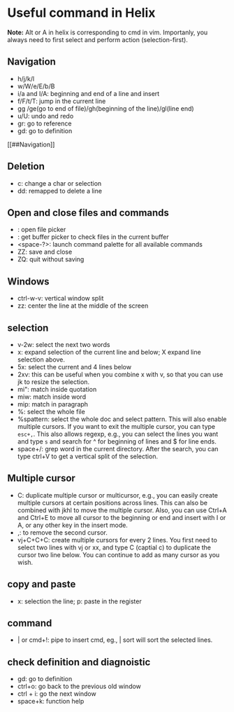 # Useful command in Helix

**Note:** Alt or A in helix is corresponding to cmd in vim. Importanly, you always need to first select and perform action (selection-first).

## Navigation

- h/j/k/l
- w/W/e/E/b/B
- i/a and I/A: beginning and end of a line and insert
- f/F/t/T: jump in the current line
- gg /ge(go to end of file)/gh(beginning of the line)/gl(line end)
- u/U: undo and redo
- gr: go to reference
- gd: go to definition

[[##Navigation]]

## Deletion 

- c: change a char or selection
- dd: remapped to delete a line

## Open and close files and commands

- <space-f>: open file picker
- <space-b>: get buffer picker to check files in the current buffer
- <space-?>: launch command palette for all available commands
- ZZ: save and close
- ZQ: quit without saving

## Windows

- ctrl-w-v: vertical window split
- zz: center the line at the middle of the screen

## selection

- v-2w: select the next two words
- x: expand selection of the current line and below; X expand line selection above.
- 5x: select the current and 4 lines below
- 2xv: this can be useful when you combine x with v, so that you can use jk to resize the selection.
- mi": match inside quotation
- miw: match inside word
- mip: match in paragraph
- %: select the whole file
- %spattern: select the whole doc and select pattern. This will also enable multiple cursors. If you want to exit the multiple cursor, you can type `esc+,`. This also allows regexp, e.g., you can select the lines you want and type `s` and search for ^ for beginning of lines and $ for line ends.
- space+/: grep word in the current directory. After the search, you can type ctrl+V to get a vertical split of the selection.

## Multiple cursor

- C: duplicate multiple cursor or multicursor, e.g., you can easily create multiple cursors at certain positions across lines. This can also be combined with jkhl to move the multiple cursor. Also, you can use Ctrl+A and Ctrl+E to move all cursor to the beginning or end and insert with I or A, or any other key in the insert mode. 
- ,: to remove the second cursor.
- vj+C+C+C: create multiple cursors for every 2 lines. You first need to select two lines with vj or xx, and type C (captial c) to duplicate the cursor two line below. You can continue to add as many cursor as you wish.

## copy and paste

- x: selection the line; p: paste in the register

## command

- | or cmd+!: pipe to insert cmd, eg., | sort will sort the selected lines.

## check definition and diagnoistic

- gd: go to definition
- ctrl+o: go back to the previous old window
- ctrl + i: go the next window
- space+k: function help
